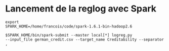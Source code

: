 # Lancement de la reglog avec Spark


<code>export SPARK_HOME=/home/francois/code/spark-1.6.1-bin-hadoop2.6</code>

<code>$SPARK_HOME/bin/spark-submit --master local[*]
  logreg.py
  --input_file german_credit.csv
  --target_name Creditability
  --separator ,
  </code>

